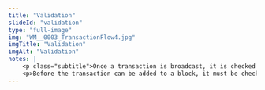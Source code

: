 ```yaml
--- 
title: "Validation"
slideId: "validation"
type: "full-image"
img: "WM__0003_TransactionFlow4.jpg"
imgTitle: "Validation"
imgAlt: "Validation"
notes: | 
    <p class="subtitle">Once a transaction is broadcast, it is checked by other members of the network for validity.</p>
    <p>Before the transaction can be added to a block, it must be checked for validity (i.e. having the necessary funds to conduct the transaction). When your transaction is being broadcast, it and the other transactions are constantly being cross-checked by other nodes on the network. If the block&apos;s transactions are validated and that miner wins the race, that block (and therefore our transaction) is added to the chain.</p>
---
```

